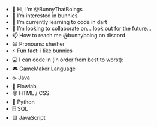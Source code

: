 - 👋 Hi, I’m @BunnyThatBoings
- 👀 I’m interested in bunnies
- 🌱 I’m currently learning to code in dart
- 💞️ I’m looking to collaborate on... look out for the future...
- 📫 How to reach me @bunnyboing on discord
- 😄 Pronouns: she/her
- ⚡ Fun fact: i like bunnies
- 💻 I can code in (in order from best to worst):
- 🎮 GameMaker Language
- ☕ Java
- 🚰 Flowlab
- 🕸️ HTML / CSS
- 🐍 Python
- 🗄️ SQL
- 🟨 JavaScript
<!---
BunnyThatBoings/BunnyThatBoings is a ✨ special ✨ repository because its `README.md` (this file) appears on your GitHub profile.
You can click the Preview link to take a look at your changes.
--->

